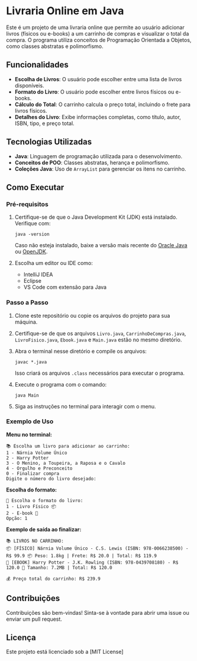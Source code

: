 # Livraria Online em Java

Este é um projeto de uma livraria online que permite ao usuário adicionar livros (físicos ou e-books) a um carrinho de compras e visualizar o total da compra. O programa utiliza conceitos de Programação Orientada a Objetos, como classes abstratas e polimorfismo.

## Funcionalidades

- **Escolha de Livros**: O usuário pode escolher entre uma lista de livros disponíveis.
- **Formato do Livro**: O usuário pode escolher entre livros físicos ou e-books.
- **Cálculo do Total**: O carrinho calcula o preço total, incluindo o frete para livros físicos.
- **Detalhes do Livro**: Exibe informações completas, como título, autor, ISBN, tipo, e preço total.

## Tecnologias Utilizadas

- **Java**: Linguagem de programação utilizada para o desenvolvimento.
- **Conceitos de POO**: Classes abstratas, herança e polimorfismo.
- **Coleções Java**: Uso de `ArrayList` para gerenciar os itens no carrinho.

## Como Executar

### Pré-requisitos
1. Certifique-se de que o Java Development Kit (JDK) está instalado. Verifique com:
   ```
   java -version
   ```
   Caso não esteja instalado, baixe a versão mais recente do [Oracle Java](https://www.oracle.com/java/technologies/javase-downloads.html) ou [OpenJDK](https://openjdk.org/).

2. Escolha um editor ou IDE como:
   - IntelliJ IDEA
   - Eclipse
   - VS Code com extensão para Java

### Passo a Passo

1. Clone este repositório ou copie os arquivos do projeto para sua máquina.
2. Certifique-se de que os arquivos `Livro.java`, `CarrinhoDeCompras.java`, `LivroFisico.java`, `Ebook.java` e `Main.java` estão no mesmo diretório.
3. Abra o terminal nesse diretório e compile os arquivos:
   ```
   javac *.java
   ```
   Isso criará os arquivos `.class` necessários para executar o programa.

4. Execute o programa com o comando:
   ```
   java Main
   ```

5. Siga as instruções no terminal para interagir com o menu.

### Exemplo de Uso

**Menu no terminal:**
```
📚 Escolha um livro para adicionar ao carrinho:
1 - Nárnia Volume Único
2 - Harry Potter
3 - O Menino, a Toupeira, a Raposa e o Cavalo
4 - Orgulho e Preconceito
0 - Finalizar compra
Digite o número do livro desejado:
```

**Escolha do formato:**
```
📢 Escolha o formato do livro:
1 - Livro Físico 📦
2 - E-book 📲
Opção: 1
```

**Exemplo de saída ao finalizar:**
```
📚 LIVROS NO CARRINHO:
📦 [FÍSICO] Nárnia Volume Único - C.S. Lewis (ISBN: 978-0066238500) - R$ 99.9 📦 Peso: 1.8kg | Frete: R$ 20.0 | Total: R$ 119.9
📲 [EBOOK] Harry Potter - J.K. Rowling (ISBN: 978-0439708180) - R$ 120.0 📲 Tamanho: 7.2MB | Total: R$ 120.0

💰 Preço total do carrinho: R$ 239.9
```

## Contribuições

Contribuições são bem-vindas! Sinta-se à vontade para abrir uma issue ou enviar um pull request.

## Licença

Este projeto está licenciado sob a [MIT License]
